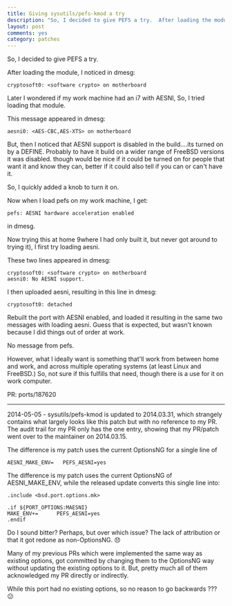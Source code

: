 ```yaml
---
title: Giving sysutils/pefs-kmod a try
description: "So, I decided to give PEFS a try.  After loading the module, I noticed a message in dmesg.  Later I wondered if my work machine had an i7 with AESNI.  So, I tried loading that module..."
layout: post
comments: yes
category: patches
---
```


So, I decided to give PEFS a try.

After loading the module, I noticed in dmesg:

    cryptosoft0: <software crypto> on motherboard

Later I wondered if my work machine had an i7 with AESNI, So, I tried loading
that module.

This message appeared in dmesg:

    aesni0: <AES-CBC,AES-XTS> on motherboard

But, then I noticed that AESNI support is disabled in the build....its turned
on by a DEFINE.  Probably to have it build on a wider range of FreeBSD versions
it was disabled.  though would be nice if it could be turned on for people
that want it and know they can, better if it could also tell if you can or
can't have it.

So, I quickly added a knob to turn it on.

Now when I load pefs on my work machine, I get:

    pefs: AESNI hardware acceleration enabled

in dmesg.

Now trying this at home 9where I had only built it, but never got around to
trying it), I first try loading aesni.

These two lines appeared in dmesg:

    cryptosoft0: <software crypto> on motherboard
    aesni0: No AESNI support.

I then uploaded aesni, resulting in this line in dmesg:

    cryptosoft0: detached

Rebuilt the port with AESNI enabled, and loaded it resulting in the same two
messages with loading aesni.  Guess that is expected, but wasn't known because
I did things out of order at work.

No message from pefs.

However, what I ideally want is something that'll work from between home and
work, and across multiple operating systems (at least Linux and FreeBSD.)  So,
not sure if this fulfills that need, though there is a use for it on work
computer.

PR: ports/187620

------

2014-05-05 - sysutils/pefs-kmod is updated to 2014.03.31, which strangely
contains what largely looks like this patch but with no reference to my PR.
The audit trail for my PR only has the one entry, showing that my PR/patch
went over to the maintainer on 2014.03.15.

The difference is my patch uses the current OptionsNG for a single line of

    AESNI_MAKE_ENV=   PEFS_AESNI=yes

The difference is my patch uses the current OptionsNG of AESNI_MAKE_ENV,
while the released update converts this single line into:

    .include <bsd.port.options.mk>

    .if ${PORT_OPTIONS:MAESNI}
    MAKE_ENV+=      PEFS_AESNI=yes
    .endif

Do I sound bitter?  Perhaps, but over which issue?  The lack of attribution
or that it got redone as non-OptionsNG.  :disappointed: 

Many of my previous PRs which were implemented the same way as existing
options, got committed by changing them to the OptionsNG way without
updating the existing options to it.  But, pretty much all of them
acknowledged my PR directly or indirectly.

While this port had no existing options, so no reason to go backwards ??? :confused:
